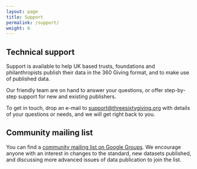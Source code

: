 ```yaml
---
layout: page
title: Support
permalink: /support/
weight: 6
---
```


## Technical support 

Support is available to help UK based trusts, foundations and philanthropists publish their data in the 360 Giving format, and to make use of published data. 

Our friendly team are on hand to answer your questions, or offer step-by-step support for new and existing publishers.

To get in touch, drop an e-mail to <a href="mailto:support@threesixtygiving.org">support@threesixtygiving.org</a> with details of your questions or needs, and we will get right back to you.

## Community mailing list

You can find a [community mailing list on Google Groups](https://groups.google.com/group/360-discuss). We encourage anyone with an interest in changes to the standard, new datasets published, and discussing more advanced issues of data publication to join the list. 
